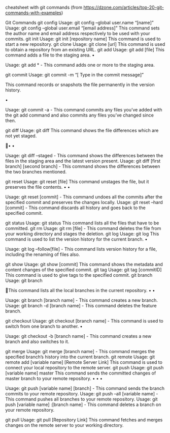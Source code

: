 cheatsheet with git commands (from https://dzone.com/articles/top-20-git-commands-with-examples)

Git Commands
git config
Usage: git config –global user.name “[name]”
Usage: git config –global user.email “[email address]”
This command sets the author name and email address respectively to be used with your commits.
git init
Usage: git init [repository name]
This command is used to start a new repository.
git clone
Usage: git clone [url]
This command is used to obtain a repository from an existing URL.
git add
Usage: git add [file]
This command adds a file to the staging area.
•

Usage: git add * - This command adds one or more to the staging area.

git commit
Usage: git commit -m “[ Type in the commit message]”

This command records or snapshots the file permanently in the version history.

•

Usage: git commit -a - This command commits any files you’ve added with the git add command
and also commits any files you’ve changed since then.

git diff
Usage: git diff
This command shows the file differences which are not yet staged.

•
•

Usage: git diff –staged - This command shows the differences between the files in the staging area
and the latest version present.
Usage: git diff [first branch] [second branch] - This command shows the differences between the
two branches mentioned.

git reset
Usage: git reset [file]
This command unstages the file, but it preserves the file contents.
•
•

Usage: git reset [commit] - This command undoes all the commits after the specified commit and
preserves the changes locally.
Usage: git reset –hard [commit] - This command discards all history and goes back to the specified
commit.

git status
Usage: git status
This command lists all the files that have to be committed.
git rm
Usage: git rm [file] - This command deletes the file from your working directory and stages the deletion.
git log
Usage: git log
This command is used to list the version history for the current branch.
•

Usage: git log –follow[file] - This command lists version history for a file, including the renaming of
files also.

git show
Usage: git show [commit]
This command shows the metadata and content changes of the specified commit.
git tag
Usage: git tag [commitID]
This command is used to give tags to the specified commit.
git branch
Usage: git branch

This command lists all the local branches in the current repository.
•
•

Usage: git branch [branch name] - This command creates a new branch.
Usage: git branch -d [branch name] - This command deletes the feature branch.

git checkout
Usage: git checkout [branch name] - This command is used to switch from one branch to another.
•

Usage: git checkout -b [branch name] - This command creates a new branch and also switches to it.

git merge
Usage: git merge [branch name] - This command merges the specified branch’s history into the current
branch.
git remote
Usage: git remote add [variable name] [Remote Server Link]
This command is used to connect your local repository to the remote server.
git push
Usage: git push [variable name] master
This command sends the committed changes of master branch to your remote repository.
•
•
•

Usage: git push [variable name] [branch] - This command sends the branch commits to your remote
repository.
Usage: git push –all [variable name] - This command pushes all branches to your remote repository.
Usage: git push [variable name] :[branch name] - This command deletes a branch on your remote
repository.

git pull
Usage: git pull [Repository Link]
This command fetches and merges changes on the remote server to your working directory.

